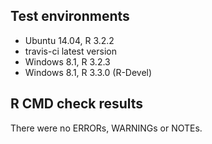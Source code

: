 ## Test environments
- Ubuntu 14.04, R 3.2.2
- travis-ci latest version
- Windows 8.1, R 3.2.3
- Windows 8.1, R 3.3.0 (R-Devel)

## R CMD check results
There were no ERRORs, WARNINGs or NOTEs. 
